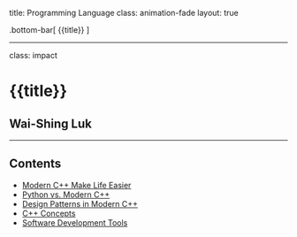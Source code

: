 title: Programming Language
class: animation-fade
layout: true

<!-- This slide will serve as the base layout for all your slides -->
.bottom-bar[
  {{title}}
]

---

class: impact

# {{title}}
## Wai-Shing Luk

---

## Contents

- [Modern C++ Make Life Easier](cpp17.html)
- [Python vs. Modern C++](py2cpp.html)
- [Design Patterns in Modern C++](design_pattern.html)
- [C++ Concepts](concepts.html)
- [Software Development Tools](swdev.html)
